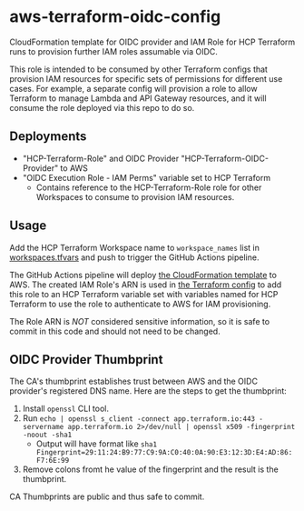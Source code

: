 # aws-terraform-oidc-config

CloudFormation template for OIDC provider and IAM Role for HCP Terraform runs to provision further IAM roles assumable via OIDC.

This role is intended to be consumed by other Terraform configs that provision IAM resources for specific sets of permissions for different use cases. For example, a separate config will provision a role to allow Terraform to manage Lambda and API Gateway resources, and it will consume the role deployed via this repo to do so.

## Deployments

- "HCP-Terraform-Role" and OIDC Provider "HCP-Terraform-OIDC-Provider" to AWS
- "OIDC Execution Role - IAM Perms" variable set to HCP Terraform
  - Contains reference to the HCP-Terraform-Role role for other Workspaces to consume to provision IAM resources.

## Usage

Add the HCP Terraform Workspace name to `workspace_names` list in [workspaces.tfvars](./terraform/workspaces.tfvars) and push to trigger the GitHub Actions pipeline.

The GitHub Actions pipeline will deploy [the CloudFormation template](./terraform-oidc.yml) to AWS. The created IAM Role's ARN is used in [the Terraform config](./terraform/main.tf) to add this role to an HCP Terraform variable set with variables named for HCP Terraform to use the role to authenticate to AWS for IAM provisioning.

The Role ARN is _NOT_ considered sensitive information, so it is safe to commit in this code and should not need to be changed.

## OIDC Provider Thumbprint

The CA's thumbprint establishes trust between AWS and the OIDC provider's registered DNS name. Here are the steps to get the thumbprint:

1. Install `openssl` CLI tool.
2. Run `echo | openssl s_client -connect app.terraform.io:443 -servername app.terraform.io 2>/dev/null | openssl x509 -fingerprint -noout -sha1`
   - Output will have format like `sha1 Fingerprint=29:11:24:B9:77:C9:9A:C0:40:0A:90:E3:12:3D:E4:AD:86:F7:6E:99`
3. Remove colons fromt he value of the fingerprint and the result is the thumbprint.

CA Thumbprints are public and thus safe to commit.
